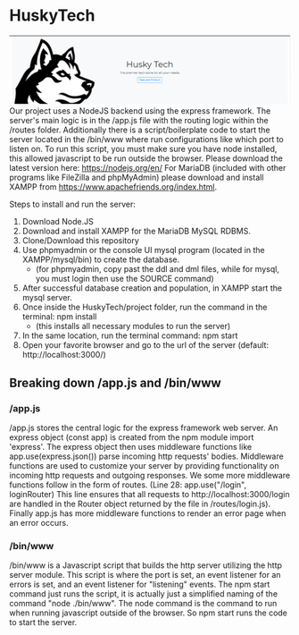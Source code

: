 # HuskyTech
![HuskyTech intro banner](./public/images/huskytech-banner.png)
Our project uses a NodeJS backend using the express framework. The server's main logic is in the /app.js file with the routing logic within the /routes folder. Additionally there is a script/boilerplate code to start the server located in the /bin/www where run configurations like which port to listen on. To run this script, you must make sure you have node installed, this allowed javascript to be run outside the browser. Please download the latest version here: https://nodejs.org/en/ For MariaDB (included with other programs like FileZilla and phpMyAdmin) please download and install XAMPP from https://www.apachefriends.org/index.html.

Steps to install and run the server:
1. Download Node.JS
2. Download and install XAMPP for the MariaDB MySQL RDBMS.
3. Clone/Download this repository
4. Use phpmyadmin or the console UI mysql program (located in the XAMPP/mysql/bin) to create the database.
    - (for phpmyadmin, copy past the ddl and dml files, while for mysql, you must login then use the SOURCE command)
5. After successful database creation and population, in XAMPP start the mysql server.
6. Once inside the HuskyTech/project folder, run the command in the terminal: npm install
    - (this installs all necessary modules to run the server)
7. In the same location, run the terminal command: npm start
8. Open your favorite browser and go to the url of the server (default: http://localhost:3000/)

## Breaking down /app.js and /bin/www

### /app.js
/app.js stores the central logic for the express framework web server. An express object (const app) is created from the npm module import 'express'. The express object then uses middleware functions like app.use(express.json()) parse incoming http requests' bodies. Middleware functions are used to customize your server by providing functionality on incoming http requests and outgoing responses. We some more middleware functions follow in the form of routes. (Line 28: app.use("/login", loginRouter) This line ensures that all requests to http://localhost:3000/login are handled in the Router object returned by the file in /routes/login.js). Finally app.js has more middleware functions to render an error page when an error occurs.

### /bin/www
/bin/www is a Javascript script that builds the http server utilizing the http server module. This script is where the port is set, an event listener for an errors is set, and an event listener for "listening" events. The npm start command just runs the script, it is actually just a simplified naming of the command "node ./bin/www". The node command is the command to run when running javascript outside of the browser. So npm start runs the code to start the server.
